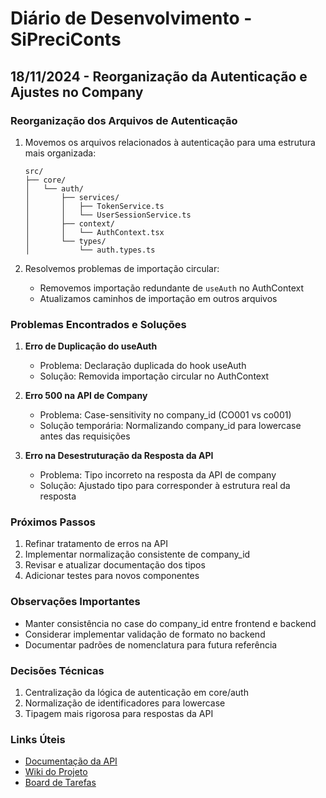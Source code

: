 # Diário de Desenvolvimento - SiPreciConts

## 18/11/2024 - Reorganização da Autenticação e Ajustes no Company

### Reorganização dos Arquivos de Autenticação
1. Movemos os arquivos relacionados à autenticação para uma estrutura mais organizada:
   ```
   src/
   ├── core/
   │   └── auth/
   │       ├── services/
   │       │   ├── TokenService.ts
   │       │   └── UserSessionService.ts
   │       ├── context/
   │       │   └── AuthContext.tsx
   │       └── types/
   │           └── auth.types.ts
   ```

2. Resolvemos problemas de importação circular:
   - Removemos importação redundante de `useAuth` no AuthContext
   - Atualizamos caminhos de importação em outros arquivos

### Problemas Encontrados e Soluções

1. **Erro de Duplicação do useAuth**
   - Problema: Declaração duplicada do hook useAuth
   - Solução: Removida importação circular no AuthContext

2. **Erro 500 na API de Company**
   - Problema: Case-sensitivity no company_id (CO001 vs co001)
   - Solução temporária: Normalizando company_id para lowercase antes das requisições

3. **Erro na Desestruturação da Resposta da API**
   - Problema: Tipo incorreto na resposta da API de company
   - Solução: Ajustado tipo para corresponder à estrutura real da resposta

### Próximos Passos

1. Refinar tratamento de erros na API
2. Implementar normalização consistente de company_id
3. Revisar e atualizar documentação dos tipos
4. Adicionar testes para novos componentes

### Observações Importantes
- Manter consistência no case do company_id entre frontend e backend
- Considerar implementar validação de formato no backend
- Documentar padrões de nomenclatura para futura referência

### Decisões Técnicas
1. Centralização da lógica de autenticação em core/auth
2. Normalização de identificadores para lowercase
3. Tipagem mais rigorosa para respostas da API

### Links Úteis
- [Documentação da API](/api/docs)
- [Wiki do Projeto](wiki/home)
- [Board de Tarefas](tasks/board)